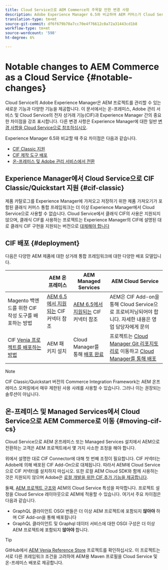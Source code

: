 ```yaml
---
title: Cloud Service으로 AEM Commerce의 주목할 만한 변경 사항
description: Adobe Experience Manager 6.5와 비교하여 AEM 커머스가 Cloud Service으로 눈에 띄게 변화했습니다.
translation-type: tm+mt
source-git-commit: df6f679b70a7cc70e4f76612c0a72a31443cd1b8
workflow-type: tm+mt
source-wordcount: '598'
ht-degree: 6%

---
```



# Notable changes to AEM Commerce as a Cloud Service {#notable-changes}

Cloud Service의 Adobe Experience Manager은 AEM 프로젝트를 관리할 수 있는 새로운 기능과 다양한 기능을 제공합니다. 이 문서에서는 온-프레미스, Adobe 관리 서비스 및 Cloud Service의 전자 상거래 기능(CIF)과 Experience Manager 간의 중요한 차이점을 강조 표시합니다. 다른 변경 사항은 Experience Manager에 대한 일반 [변경 사항을 Cloud Service으로 참조하십시오](/help/release-notes/aem-cloud-changes.md).

Experience Manager 6.5와 비교할 때 주요 차이점은 다음과 같습니다.
* [CIF Classic 지원](#cif-classic)
* [CIF 제작 도구 배포](#cif-tools)
* [온-프레미스 및 Adobe 관리 서비스에서 전환](#moving-cif-cs)

## Experience Manager에서 Cloud Service으로 CIF Classic/Quickstart 지원 {#cif-classic}

제품 카탈로그를 Experience Manager에 가져오고 저장하기 위한 제품 가져오기가 포함된 클래식 커머스 통합 프레임워크는 더 이상 Experience Manager에서 Cloud Service으로 사용할 수 없습니다. Cloud Service에서 클래식 CIF의 사용은 지원되지 않으며, 클래식 CIF를 사용하는 프로젝트는 Experience Manager의 CIF에 설명된 대로 클래식 CIF 구현을 지원되는 버전으로 [대체해야 합니다](https://git.corp.adobe.com/AdobeDocs/experience-manager-cloud-service.en/blob/cif/help/commerce-cloud/architecture.md)

## CIF 배포 {#deployment}

다음은 다양한 AEM 제품에 대한 상거래 통합 프레임워크에 대한 다양한 배포 모델입니다.

|  | AEM 온프레미스 | AEM Managed Services | AEM Cloud Service |
|-------------     |-----------|-----------|-----------|
| Magento 백엔드를 위한 CIF 작성 도구를 배포하는 방법 | [AEM 6.5에서 지원되는](https://github.com/adobe/commerce-cif-connector/blob/master/README.md) CIF 커넥터 참조 | [AEM 6.5에서 지원되는](https://github.com/adobe/commerce-cif-connector/blob/master/README.md) CIF 커넥터 참조 | AEM은 CIF Add-on을 통해 Cloud Service으로 프로비저닝되어야 합니다. 자세한 내용은 영업 담당자에게 문의 |
| CIF [Venia 프로젝트를 배포하는 방법](https://github.com/adobe/aem-cif-guides-venia) | AEM 패키지 설치 | Cloud Manager를 통해 [배포 완료](https://docs.adobe.com/content/help/ko-KR/experience-manager-cloud-manager/using/introduction-to-cloud-manager.html) | 프로젝트는 [Cloud Manager Git 리포지토리로](https://docs.adobe.com/content/help/ko-KR/experience-manager-cloud-service/implementing/managing-code/integrating-with-git.html) 이동하고 [Cloud Manager를 통해 배포](https://docs.adobe.com/content/help/ko-KR/experience-manager-cloud-service/implementing/deploying/overview.html) |

>[!Note]
>
>CIF Classic/Quickstart 버전의 Commerce Integration Framework는 AEM 온프레미스 오퍼링에서 매우 제한된 사용 사례를 사용할 수 있습니다. 그러나 이는 권장되는 솔루션이 아닙니다.

## 온-프레미스 및 Managed Services에서 Cloud Service으로 AEM Commerce로 이동 {#moving-cif-cs}

Cloud Service으로 AEM 온프레미스 또는 Managed Services 설치에서 AEM으로 전환하는 고객은 AEM 프로젝트에서 몇 가지 사소한 조정을 해야 합니다.

위에서 설명한 대로 CIF Connector에 대해 첫 번째 조정이 필요합니다. CIF 커넥터는 Adobe에 의해 배포된 CIF Add-On으로 대체됩니다. 따라서 AEM에 Cloud Service으로 CIF 커넥터를 설치하지 마십시오. 또한 로컬 AEM Cloud SDK와 함께 사용하는 것은 지원되지 않으며 Adobe은 [로컬 개발을 위한 CIF 추가 기능을 제공합니다](develop.md).

둘째, [AEM 프로젝트 구조와](https://docs.adobe.com/content/help/ko-KR/experience-manager-cloud-service/implementing/developing/aem-project-content-package-structure.html) AEM의 Cloud Service 특성을 파악합니다. 프로젝트 설정을 Cloud Service 레이아웃으로 AEM에 적용할 수 있습니다.
여기서 주요 차이점은 다음과 같습니다.

* GraphQL 클라이언트 OSGI 번들은 더 이상 AEM 프로젝트에 포함되지 **않아야** 하며 CIF Add-on을 통해 배포됩니다
* GraphQL 클라이언트 및 Graphql 데이터 서비스에 대한 OSGI 구성은 더 이상 AEM 프로젝트에 포함되지 **않아야** 합니다.

>[!TIP]
>
>GitHub에서 [AEM Venia Reference Store](https://github.com/adobe/aem-cif-guides-venia) 프로젝트를 확인하십시오. 이 프로젝트는 서로 다른 프레임워크 조건을 고려하여 AEM용 Maven 프로필을 Cloud Service 및 온-프레미스 배포로 제공합니다.
